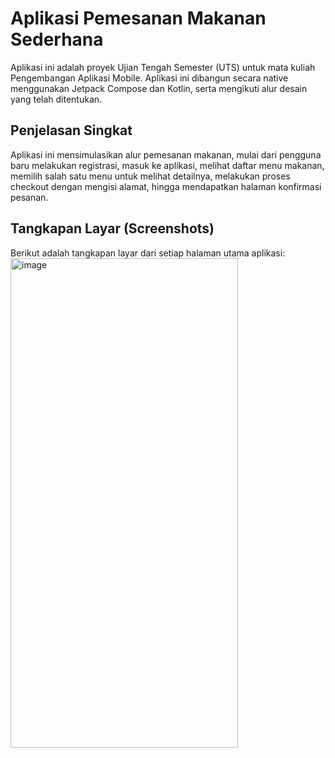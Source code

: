 # Aplikasi Pemesanan Makanan Sederhana

Aplikasi ini adalah proyek Ujian Tengah Semester (UTS) untuk mata kuliah Pengembangan Aplikasi Mobile. Aplikasi ini dibangun secara native menggunakan Jetpack Compose dan Kotlin, serta mengikuti alur desain yang telah ditentukan.

## Penjelasan Singkat

Aplikasi ini mensimulasikan alur pemesanan makanan, mulai dari pengguna baru melakukan registrasi, masuk ke aplikasi, melihat daftar menu makanan, memilih salah satu menu untuk melihat detailnya, melakukan proses checkout dengan mengisi alamat, hingga mendapatkan halaman konfirmasi pesanan.
## Tangkapan Layar (Screenshots)

Berikut adalah tangkapan layar dari setiap halaman utama aplikasi:
<img width="364" height="783" alt="image" src="https://github.com/user-attachments/assets/9b8870e9-80ae-4624-a872-28bcf2e0ac1e" />

